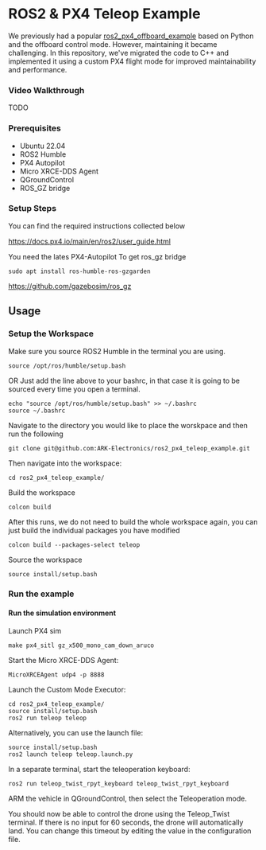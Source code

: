 # ROS2 & PX4 Teleop Example
We previously had a popular [ros2_px4_offboard_example](https://github.com/ARK-Electronics/ROS2_PX4_Offboard_Example) based on Python and the offboard control mode. However, maintaining it became challenging. In this repository, we've migrated the code to C++ and implemented it using a custom PX4 flight mode for improved maintainability and performance.

### Video Walkthrough
TODO

### Prerequisites
* Ubuntu 22.04
* ROS2 Humble
* PX4 Autopilot
* Micro XRCE-DDS Agent
* QGroundControl 
* ROS_GZ bridge

### Setup Steps

You can find the required instructions collected below

https://docs.px4.io/main/en/ros2/user_guide.html

You need the lates PX4-Autopilot
To get ros_gz bridge
```
sudo apt install ros-humble-ros-gzgarden
```
https://github.com/gazebosim/ros_gz

## Usage

### Setup the Workspace
Make sure you source ROS2 Humble in the terminal you are using.
```
source /opt/ros/humble/setup.bash
```
OR
Just add the line above to your bashrc, in that case it is going to be sourced every time you open a terminal.
```
echo "source /opt/ros/humble/setup.bash" >> ~/.bashrc
source ~/.bashrc
```
Navigate to the directory you would like to place the worskpace and then run the following

```
git clone git@github.com:ARK-Electronics/ros2_px4_teleop_example.git
```
Then navigate into the workspace:
```
cd ros2_px4_teleop_example/
```

Build the workspace
```
colcon build
```
After this runs, we do not need to build the whole workspace again, you can just build the individual packages you have modified

```
colcon build --packages-select teleop
```
Source the workspace
```
source install/setup.bash 
```
### Run the example

#### Run the simulation environment
Launch PX4 sim
```
make px4_sitl gz_x500_mono_cam_down_aruco
```
Start the Micro XRCE-DDS Agent:
```
MicroXRCEAgent udp4 -p 8888
```

Launch the Custom Mode Executor:
```
cd ros2_px4_teleop_example/
source install/setup.bash
ros2 run teleop teleop
```

Alternatively, you can use the launch file:
```
source install/setup.bash
ros2 launch teleop teleop.launch.py
```

In a separate terminal, start the teleoperation keyboard:
```
ros2 run teleop_twist_rpyt_keyboard teleop_twist_rpyt_keyboard 
```

ARM the vehicle in QGroundControl, then select the Teleoperation mode.

You should now be able to control the drone using the Teleop_Twist terminal. If there is no input for 60 seconds, the drone will automatically land. You can change this timeout by editing the value in the configuration file.
